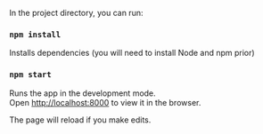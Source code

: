 In the project directory, you can run:

### `npm install`
Installs dependencies (you will need to install Node and npm prior)

### `npm start`

Runs the app in the development mode.<br />
Open [http://localhost:8000](http://localhost:8000) to view it in the browser.

The page will reload if you make edits.<br />
